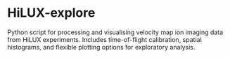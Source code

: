 # HiLUX-explore
Python script for processing and visualising velocity map ion imaging data from HiLUX experiments. Includes time-of-flight calibration, spatial histograms, and flexible plotting options for exploratory analysis.
